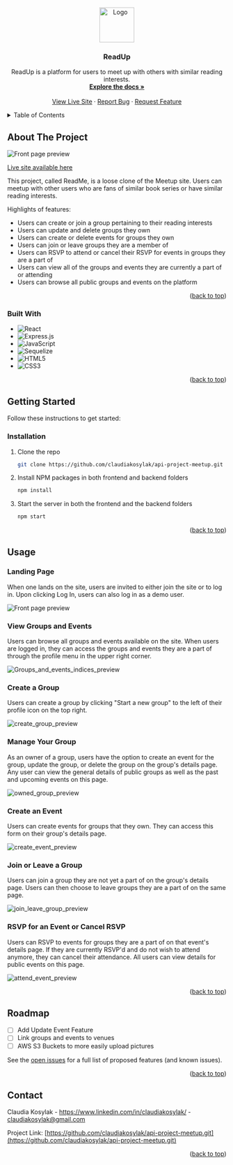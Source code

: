 <a name="readme-top"></a>

<!-- PROJECT LOGO -->
<br />
<div align="center">
  <a href="https://github.com/claudiakosylak/api-project-meetup.git">
    <img src="frontend/public/favicon.ico" alt="Logo" width="80" height="80">
  </a>

<h3 align="center">ReadUp</h3>

  <p align="center">
    ReadUp is a platform for users to meet up with others with similar reading interests. 
    <br />
    <a href="https://github.com/claudiakosylak/api-project-meetup"><strong>Explore the docs »</strong></a>
    <br />
    <br />
    <a href="https://meetup-api-project-pyx7.onrender.com">View Live Site</a>
    ·
    <a href="https://github.com/claudiakosylak/api-project-meetup/issues">Report Bug</a>
    ·
    <a href="https://github.com/claudiakosylak/api-project-meetup/issues">Request Feature</a>
  </p>
</div>



<!-- TABLE OF CONTENTS -->
<details>
  <summary>Table of Contents</summary>
  <ol>
    <li>
      <a href="#about-the-project">About The Project</a>
      <ul>
        <li><a href="#built-with">Built With</a></li>
      </ul>
    </li>
    <li>
      <a href="#getting-started">Getting Started</a>
      <ul>
        <li><a href="#installation">Installation</a></li>
      </ul>
    </li>
    <li><a href="#usage">Usage</a></li>
    <li><a href="#roadmap">Roadmap</a></li>
    <li><a href="#contact">Contact</a></li>
  </ol>
</details>



<!-- ABOUT THE PROJECT -->
## About The Project

![Front page preview](./images/splash_page.gif)


[Live site available here](https://meetup-api-project-pyx7.onrender.com)

This project, called ReadMe, is a loose clone of the Meetup site. Users can meetup with other users who are fans of similar book series or have similar reading interests. 

Highlights of features: 
* Users can create or join a group pertaining to their reading interests
* Users can update and delete groups they own
* Users can create or delete events for groups they own
* Users can join or leave groups they are a member of
* Users can RSVP to attend or cancel their RSVP for events in groups they are a part of
* Users can view all of the groups and events they are currently a part of or attending
* Users can browse all public groups and events on the platform 

<p align="right">(<a href="#readme-top">back to top</a>)</p>



### Built With

* ![React](https://img.shields.io/badge/react-%2320232a.svg?style=for-the-badge&logo=react&logoColor=%2361DAFB)
* ![Express.js](https://img.shields.io/badge/express.js-%23404d59.svg?style=for-the-badge&logo=express&logoColor=%2361DAFB)
* ![JavaScript](https://img.shields.io/badge/javascript-%23323330.svg?style=for-the-badge&logo=javascript&logoColor=%23F7DF1E)
* ![Sequelize](https://img.shields.io/badge/Sequelize-52B0E7?style=for-the-badge&logo=Sequelize&logoColor=white)
* ![HTML5](https://img.shields.io/badge/html5-%23E34F26.svg?style=for-the-badge&logo=html5&logoColor=white)
* ![CSS3](https://img.shields.io/badge/css3-%231572B6.svg?style=for-the-badge&logo=css3&logoColor=white)

<p align="right">(<a href="#readme-top">back to top</a>)</p>



<!-- GETTING STARTED -->
## Getting Started

Follow these instructions to get started:

### Installation

1. Clone the repo
   ```sh
   git clone https://github.com/claudiakosylak/api-project-meetup.git
   ```
2. Install NPM packages in both frontend and backend folders
   ```sh
   npm install
   ```
3. Start the server in both the frontend and the backend folders
   ```sh
   npm start
   ```

<p align="right">(<a href="#readme-top">back to top</a>)</p>



<!-- USAGE EXAMPLES -->
## Usage

### Landing Page

When one lands on the site, users are invited to either join the site or to log in. Upon clicking Log In, users can also log in as a demo user. 

![Front page preview](./images/splash_page.gif)


### View Groups and Events

Users can browse all groups and events available on the site. When users are logged in, they can access the groups and events they are a part of through the profile menu in the upper right corner. 

![Groups_and_events_indices_preview](./images/groups-events-indices.gif)

### Create a Group

Users can create a group by clicking "Start a new group" to the left of their profile icon on the top right. 

![create_group_preview](./images/create-group.gif)

### Manage Your Group

As an owner of a group, users have the option to create an event for the group, update the group, or delete the group on the group's details page. Any user can view the general details of public groups as well as the past and upcoming events on this page. 

![owned_group_preview](./images/owned-group.gif)

### Create an Event

Users can create events for groups that they own. They can access this form on their group's details page. 

![create_event_preview](./images/create-event.gif)

### Join or Leave a Group

Users can join a group they are not yet a part of on the group's details page. Users can then choose to leave groups they are a part of on the same page. 

![join_leave_group_preview](./images/join-leave-group.gif)

### RSVP for an Event or Cancel RSVP

Users can RSVP to events for groups they are a part of on that event's details page. If they are currently RSVP'd and do not wish to attend anymore, they can cancel their attendance. All users can view details for public events on this page. 

![attend_event_preview](./images/attend-event.gif)

<p align="right">(<a href="#readme-top">back to top</a>)</p>

<!-- ROADMAP -->
## Roadmap

- [ ] Add Update Event Feature
- [ ] Link groups and events to venues
- [ ] AWS S3 Buckets to more easily upload pictures 

See the [open issues](https://github.com/othneildrew/Best-README-Template/issues) for a full list of proposed features (and known issues).

<p align="right">(<a href="#readme-top">back to top</a>)</p>

<!-- CONTACT -->
## Contact

Claudia Kosylak - https://www.linkedin.com/in/claudiakosylak/ - claudiakosylak@gmail.com

Project Link: [https://github.com/claudiakosylak/api-project-meetup.git](https://github.com/claudiakosylak/api-project-meetup.git)

<p align="right">(<a href="#readme-top">back to top</a>)</p>
